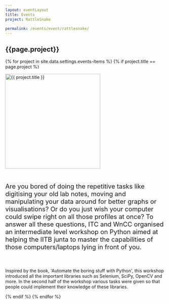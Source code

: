 ```yaml
---
layout: eventLayout
title: Events
project: RattleSnake
    
permalink: /events/event/rattlesnake/
---
```


<h2 class="display1 m-3 p-3 text-center">{{page.project}}</h2>

{% for project in site.data.settings.events-items %}
{% if project.title == page.project %}
<div>
    <img src="{{ site.baseurl }}/{{ project.image }}"  width = "300" height="300" alt="{{ project.title }}" class="border rounded img-soc">
</div>

<div>
    <p class="display3" style = "font-size:20px;" >
        <br>
        Are you bored of doing the repetitive tasks like digitising your old lab
notes, moving and manipulating your data around for better graphs or
visualisations? Or do you just wish your computer could swipe right on all
those profiles at once? To answer all these questions, ITC
and WnCC organised an intermediate level workshop on Python aimed at
helping the IITB junta to master the capabilities of those
computers/laptops lying in front of you.

<br><br>
    Inspired by the book, 'Automate the
boring stuff with Python', this workshop introduced all the important
libraries such as Selenium, SciPy, OpenCV and more. In the second half of the workshop various tasks were given so that people could implement their knowledge of these libraries.
    </p>
</div>
{% endif %}
{% endfor %}
